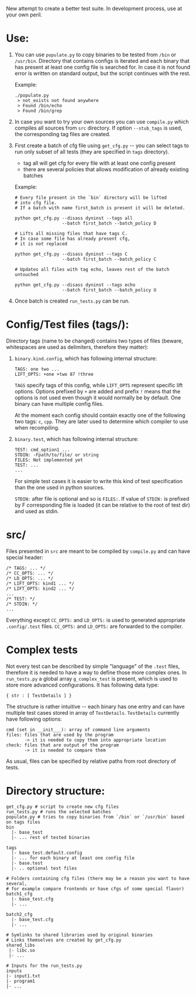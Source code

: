 New attempt to create a better test suite. In development process, use at your own peril.

# Use:


1) You can use `populate.py` to copy binaries to be tested from `/bin` or `/usr/bin`.
Directory that contains configs is iterated and each binary that has present at least one config file is searched for.
In case it is not found error is written on standard output, but the script continues with the rest.

    Example:

    ```
    ./populate.py
     > not_exists not found anywhere
     > Found /bin/echo
     > Found /bin/grep
    ```

2) In case you want to try your own sources you can use `compile.py` which compiles all sources from `src` directory. If option `--stub_tags` is used, the corresponding tag files are created.

3) First create a batch of cfg file using `get_cfg.py` -- you can select tags to run only subset of all tests (they are specified in `tags` directory).
    + tag all will get cfg for every file with at least one config present
    + there are several policies that allows modification of already existing batches

    Example:

    ```
    # Every file present in the `bin` directory will be lifted
    # into cfg file.
    # If a batch with name first_batch is present it will be deleted.

    python get_cfg.py --disass dyninst --tags all
                      --batch first_batch --batch_policy D

    # Lifts all missing files that have tags C.
    # In case some file has already present cfg,
    # it is not replaced

    python get_cfg.py --disass dyninst --tags C
                      --batch first_batch --batch_policy C

    # Updates all files with tag echo, leaves rest of the batch untouched

    python get_cfg.py --disass dyninst --tags echo
                      --batch first_batch --batch_policy U
    ```

4) Once batch is created `run_tests.py` can be run.

# Config/Test files (tags/):

Directory tags (name to be changed) contains two types of files (beware, whitespaces are used as delimiters, therefore they matter):

1) `binary.kind.config`, which has following internal structure:

    ```
    TAGS: one two ...
    LIFT_OPTS: +one +two 87 !three
    ```

    `TAGS` specify tags of this config, while `LIFT_OPTS` represent specific lift options. Options prefixed by `+` are added and prefix `!` means that the options is not used even though it would normally be by default.
    One binary can have multiple config files.

    At the moment each config should contain exactly one of the following two tags: `c`, `cpp`. They are later used to determine which compiler to use when recompiling.

2) `binary.test`, which has following internal structure:

    ```
    TEST: cmd_option1 ...
    STDIN: -Fpath/to/file/ or string
    FILES: Not implemented yet
    TEST: ...
    ...
    ```

    For simple test cases it is easier to write this kind of test specification than the one used in python sources.

    `STDIN:` after file is optional and so is `FILES:`. If value of `STDIN:` is prefixed by F corresponding file is loaded (it can be relative to the root of test dir) and used as stdin.

# src/

Files presented in `src` are meant to be compiled by `compile.py` and can have special header:
```
/* TAGS: ... */
/* CC_OPTS: ... */
/* LD_OPTS: ... */
/* LIFT_OPTS: kind1 ... */
/* LIFT_OPTS: kind2 ... */
...
/* TEST: */
/* STDIN: */
...
```
Everything except `CC_OPTS:` and `LD_OPTS:` is used to generated appropriate `.config/.test` files. `CC_OPTS:` and `LD_OPTS:` are forwarded to the compiler.

# Complex tests

Not every test can be described by simple "language" of the `.test` files, therefore it is needed to have a way to define those more complex ones.
In `run_tests.py` a global array `g_complex_test` is present, which is used to store more advanced configurations. It has following data type:

```
{ str : [ TestDetails ] }
```
The structure is rather intuitive -- each binary has one entry and can have multiple test cases stored in array of `TestDetails`. `TestDetails` currently have following options:
```
cmd (set in __init___): array of command line arguments
files: files that are used by the program
       -> it is needed to copy them into appropriate location
check: files that are output of the program
       -> it is needed to compare them
```
As usual, files can be specified by relative paths from root directory of tests.



# Directory structure:

```
get_cfg.py # script to create new cfg files
run_tests.py # runs the selected batches
populate.py # tries to copy binaries from `/bin` or `/usr/bin` based on tags files
bin
  |- base_test
  |- ... rest of tested binaries

tags
  |- base_test.default.config
  |- ... for each binary at least one config file
  |- base.test
  |- .. optional test files

# Folders containing cfg files (there may be a reason you want to have several,
# for example compare frontends or have cfgs of some special flavor)
batch1_cfg
  |- base_test.cfg
  |- ...

batch2_cfg
  |- base_test.cfg
  |- ...

# Symlinks to shared libraries used by original binaries
# Links themselves are created by get_cfg.py
shared_libs
 |- libc.so
 |- ...

# Inputs for the run_tests.py
inputs
|- input1.txt
|- program1
|- ...
```
